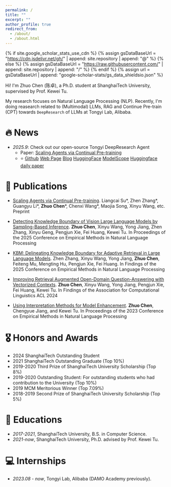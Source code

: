 ```yaml
---
permalink: /
title: ""
excerpt: ""
author_profile: true
redirect_from:
  - /about/
  - /about.html
---
```


{% if site.google_scholar_stats_use_cdn %}
{% assign gsDataBaseUrl = "https://cdn.jsdelivr.net/gh/" | append: site.repository | append: "@" %}
{% else %}
{% assign gsDataBaseUrl = "https://raw.githubusercontent.com/" | append: site.repository | append: "/" %}
{% endif %}
{% assign url = gsDataBaseUrl | append: "google-scholar-stats/gs_data_shieldsio.json" %}

<span class='anchor' id='about-me'></span>

Hi! I'm Zhuo Chen (陈卓), a Ph.D. student at ShanghaiTech University, supervised by Prof. Kewei Tu.

My research focuses on Natural Language Processing (NLP). Recently, I'm doing reasearch related to (Multimodal) LLMs, RAG and Continue Pre-train (CPT) towards `DeepResearch` of LLMs at Tongyi Lab, Alibaba.

<!--
# 🔥 News
- *2022.02*: &nbsp;🎉🎉 Lorem ipsum dolor sit amet, consectetur adipiscing elit. Vivamus ornare aliquet ipsum, ac tempus justo dapibus sit amet.
- *2022.02*: &nbsp;🎉🎉 Lorem ipsum dolor sit amet, consectetur adipiscing elit. Vivamus ornare aliquet ipsum, ac tempus justo dapibus sit amet.  -->

# 🔥 News
- *2025.9*: Check out our open-source Tongyi DeepResearch Agent
  - Paper: [Scaling Agents via Continual Pre-training](https://arxiv.org/abs/2509.13310)
  - ⭐ [Github](https://github.com/Alibaba-NLP/DeepResearch)
[Web Page](https://tongyi-agent.github.io/) 
[Blog](https://tongyi-agent.github.io/blog/introducing-tongyi-deep-research/) 
[HuggingFace](https://huggingface.co/Alibaba-NLP/Tongyi-DeepResearch-30B-A3B) 
[ModelScope](https://modelscope.cn/models/iic/Tongyi-DeepResearch-30B-A3B) 
[Huggingface daily paper](https://huggingface.co/papers/date/2025-09-17) 

# 📝 Publications
- [Scaling Agents via Continual Pre-training](https://arxiv.org/abs/2509.13310).
Liangcai Su*, Zhen Zhang*, Guangyu Li*, **Zhuo Chen***, Chenxi Wang*, Maojia Song, Xinyu Wang, etc. Preprint

- [Detecting Knowledge Boundary of Vision Large Language Models by Sampling-Based Inference](https://arxiv.org/abs/2502.18023).
**Zhuo Chen**, Xinyu Wang, Yong Jiang, Zhen Zhang, Xinyu Geng, Pengjun Xie, Fei Huang, Kewei Tu. In Proceedings of the 2025 Conference on Empirical Methods in Natural Language Processing

- [KBM: Delineating Knowledge Boundary for Adaptive Retrieval in Large Language Models](https://openreview.net/pdf?id=dNzBW0tXZf).
Zhen Zhang, Xinyu Wang, Yong Jiang, **Zhuo Chen**, Feiteng Mu, Mengting Hu, Pengjun Xie, Fei Huang. In Findings of the 2025 Conference on Empirical Methods in Natural Language Processing

- [Improving Retrieval Augmented Open-Domain Question-Answering with Vectorized Contexts](https://aclanthology.org/2024.findings-acl.458/).
**Zhuo Chen**, Xinyu Wang, Yong Jiang, Pengjun Xie, Fei Huang, Kewei Tu. In Findings of the Association for Computational Linguistics ACL 2024

- [Using Interpretation Methods for Model Enhancement](https://aclanthology.org/2023.emnlp-main.28/).
**Zhuo Chen**, Chengyue Jiang, and Kewei Tu. In Proceedings of the 2023 Conference on Empirical Methods in Natural Language Processing



<!-- <div class='paper-box'><div class='paper-box-image'><div><div class="badge">CVPR 2016</div><img src='images/500x300.png' alt="sym" width="100%"></div></div>
<div class='paper-box-text' markdown="1"> -->

<!-- [**Project**](https://scholar.google.com/citations?view_op=view_citation&hl=zh-CN&user=DhtAFkwAAAAJ&citation_for_view=DhtAFkwAAAAJ:ALROH1vI_8AC) <strong><span class='show_paper_citations' data='DhtAFkwAAAAJ:ALROH1vI_8AC'></span></strong>
- Lorem ipsum dolor sit amet, consectetur adipiscing elit. Vivamus ornare aliquet ipsum, ac tempus justo dapibus sit amet.  -->
<!-- </div>
</div> -->

<!-- - [Lorem ipsum dolor sit amet, consectetur adipiscing elit. Vivamus ornare aliquet ipsum, ac tempus justo dapibus sit amet](https://github.com), A, B, C, **CVPR 2020** -->

# 🎖 Honors and Awards
- 2024 ShanghaiTech Outstanding Student
- 2021 ShanghaiTech Outstanding Graduate (Top 10%)
- 2019-2020 Third Prize of ShanghaiTech University Scholarship (Top 8%)
- 2019-2020 Outstanding Student: For outstanding students who had contribution to the University (Top 10%)
- 2019 MCM Meritorious Winner (Top 7.09%)
- 2018-2019 Second Prize of ShanghaiTech University Scholarship (Top 5%)




# 📖 Educations
- *2017-2021*, ShanghaiTech University, B.S. in Computer Science.
- *2021-now*, ShanghaiTech University, Ph.D. advised by Prof. Kewei Tu.


<!--
# 💬 Invited Talks
- *2021.06*, Lorem ipsum dolor sit amet, consectetur adipiscing elit. Vivamus ornare aliquet ipsum, ac tempus justo dapibus sit amet.
- *2021.03*, Lorem ipsum dolor sit amet, consectetur adipiscing elit. Vivamus ornare aliquet ipsum, ac tempus justo dapibus sit amet.  \| [\[video\]](https://github.com/) -->

# 💻 Internships
- *2023.08 - now*, Tongyi Lab, Alibaba (DAMO Academy previously).
